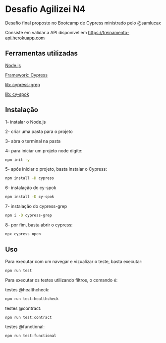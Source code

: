 
# Desafio Agilizei N4

Desafio final proposto no Bootcamp de Cypress ministrado pelo @samlucax

Consiste em validar a API disponível em https://treinamento-api.herokuapp.com

## Ferramentas utilizadas

[Node.js](https://nodejs.org/)

[Framework: Cypress](https://www.cypress.io/)

[lib: cypress-grep](https://github.com/cypress-io/cypress-grep)

[lib: cy-spok](https://github.com/bahmutov/cy-spok)

## Instalação

1- instalar o Node.js

2- criar uma pasta para o projeto

3- abra o terminal na pasta

4- para iniciar um projeto node digite:

```bash
npm init -y
```

5- após iniciar o projeto, basta instalar o Cypress:

````bash
npm install -D cypress
````

6- instalação do cy-spok

````bash
npm install -D cy-spok

````

7- instalação do cypress-grep

````bash
npm i -D cypress-grep
````

8- por fim, basta abrir o cypress:

````bash
npx cypress open
````

## Uso

Para executar com um navegar e vizualizar o teste, basta executar:

````bash
npm run test
````

Para executar os testes utilizando filtros, o comando é:

testes @healthcheck:

```bash
npm run test:healthcheck
```

testes @contract:

```bash
npm run test:contract
```

testes @functional:

```bash
npm run test:functional
```
